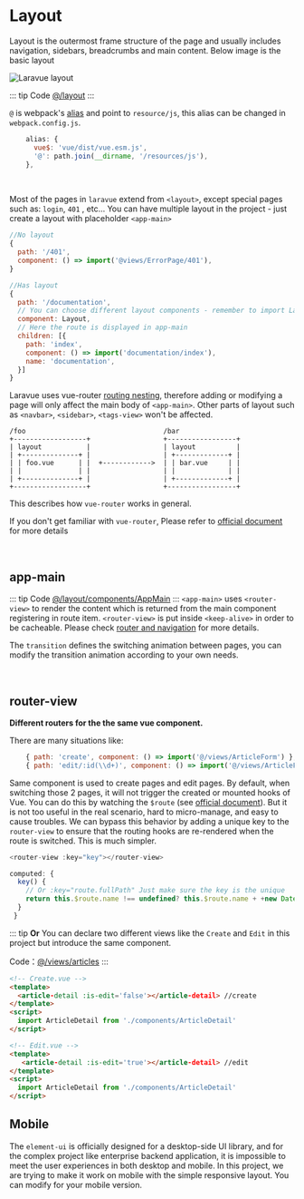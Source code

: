# Layout

Layout is the outermost frame structure of the page and usually includes navigation, sidebars, breadcrumbs and main content. Below image is the basic layout

![Laravue layout](https://cp5.sgp1.cdn.digitaloceanspaces.com/zoro/laravue-layout.jpg)

::: tip Code
[@/layout](https://github.com/tuandm/laravue/tree/master/resources/js/layout)
:::

`@` is webpack's [alias](https://webpack.js.org/configuration/resolve/#resolve-alias) and point to `resource/js`, this alias can be changed in `webpack.config.js`.

```js
    alias: {
      vue$: 'vue/dist/vue.esm.js',
      '@': path.join(__dirname, '/resources/js'),
    },
```

<br>

Most of the pages in `laravue` extend from `<layout>`, except special pages such as: `login`, `401` , etc... You can have multiple layout in the project - just create a layout with placeholder `<app-main>`

```js
//No layout
{
  path: '/401',
  component: () => import('@views/ErrorPage/401'),
}

//Has layout
{
  path: '/documentation',
  // You can choose different layout components - remember to import Layout first
  component: Layout,
  // Here the route is displayed in app-main
  children: [{
    path: 'index',
    component: () => import('documentation/index'),
    name: 'documentation',
  }]
}
```

Laravue uses vue-router [routing nesting](https://router.vuejs.org/guide/essentials/nested-routes.html), therefore adding or modifying a page will only affect the main body of `<app-main>`. Other parts of layout such as `<navbar>`, `<sidebar>`, `<tags-view>` won't be affected.

```
/foo                                  /bar
+------------------+                  +-----------------+
| layout           |                  | layout          |
| +--------------+ |                  | +-------------+ |
| | foo.vue      | |  +------------>  | | bar.vue     | |
| |              | |                  | |             | |
| +--------------+ |                  | +-------------+ |
+------------------+                  +-----------------+
```
This describes how `vue-router` works in general. 

If you don't get familiar with `vue-router`, Please refer to [official document](https://router.vuejs.org/) for more details

<br>

## app-main

::: tip Code
[@/layout/components/AppMain](https://github.com/tuandm/laravue/blob/master/resources/js/layout/components/AppMain.vue)
:::
`<app-main>` uses `<router-view>` to render the content which is returned from the main component registering in route item. `<router-view>` is put inside `<keep-alive>` in order to be cacheable. Please check [router and navigation](router-and-nav.md) for more details.

The `transition` defines the switching animation between pages, you can modify the transition animation according to your own needs.

<br>

## router-view

**Different routers for the the same vue component.** 

There are many situations like:

```js
    { path: 'create', component: () => import('@/views/ArticleForm') },
    { path: 'edit/:id(\\d+)', component: () => import('@/views/ArticleForm') },
```

Same component is used to create pages and edit pages. By default, when switching those 2 pages, it will not trigger the created or mounted hooks of Vue. You can do this by watching the `$route` (see [official document](https://router.vuejs.org/guide/essentials/dynamic-matching.html#reacting-to-params-changes)). But it is not too useful in the real scenario, hard to micro-manage, and easy to cause troubles. We can bypass this behavior by adding a unique key to the `router-view` to ensure that the routing hooks are re-rendered when the route is switched. This is much simpler.

```js
<router-view :key="key"></router-view>

computed: {
  key() {
    // Or :key="route.fullPath" Just make sure the key is the unique
    return this.$route.name !== undefined? this.$route.name + +new Date(): this.$route + +new Date()
  }
 }
```

::: tip
**Or** You can declare two different views like the `Create` and `Edit` in this project but introduce the same component.

Code：[@/views/articles](https://github.com/tuandm/laravue/tree/master/resources/js/views/articles)
:::

```html
<!-- Create.vue -->
<template>
  <article-detail :is-edit='false'></article-detail> //create
</template>
<script>
  import ArticleDetail from './components/ArticleDetail'
</script>

<!-- Edit.vue -->
<template>
   <article-detail :is-edit='true'></article-detail> //edit
</template>
<script>
  import ArticleDetail from './components/ArticleDetail'
</script>
```

## Mobile

The `element-ui` is officially designed for a desktop-side UI library, and for the complex project like enterprise backend application, it is impossible to meet the user experiences in both desktop and mobile. In this project, we are trying to make it work on mobile with the simple responsive layout. You can modify for your mobile version.
